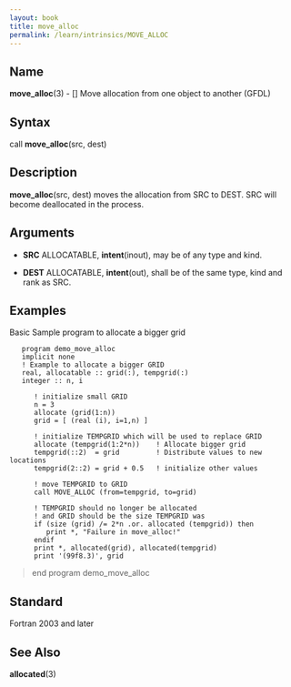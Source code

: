 ```yaml
---
layout: book
title: move_alloc
permalink: /learn/intrinsics/MOVE_ALLOC
---
```

## __Name__

__move\_alloc__(3) - \[\] Move allocation from one object to another
(GFDL)

## __Syntax__

call __move\_alloc__(src, dest)

## __Description__

__move\_alloc__(src, dest) moves the allocation from SRC to DEST. SRC
will become deallocated in the process.

## __Arguments__

  - __SRC__
    ALLOCATABLE, __intent__(inout), may be of any type and kind.

  - __DEST__
    ALLOCATABLE, __intent__(out), shall be of the same type, kind and
    rank as SRC.

## __Examples__

Basic Sample program to allocate a bigger grid

```
   program demo_move_alloc
   implicit none
   ! Example to allocate a bigger GRID
   real, allocatable :: grid(:), tempgrid(:)
   integer :: n, i

      ! initialize small GRID
      n = 3
      allocate (grid(1:n))
      grid = [ (real (i), i=1,n) ]

      ! initialize TEMPGRID which will be used to replace GRID
      allocate (tempgrid(1:2*n))    ! Allocate bigger grid
      tempgrid(::2)  = grid         ! Distribute values to new locations
      tempgrid(2::2) = grid + 0.5   ! initialize other values

      ! move TEMPGRID to GRID
      call MOVE_ALLOC (from=tempgrid, to=grid)

      ! TEMPGRID should no longer be allocated
      ! and GRID should be the size TEMPGRID was
      if (size (grid) /= 2*n .or. allocated (tempgrid)) then
         print *, "Failure in move_alloc!"
      endif
      print *, allocated(grid), allocated(tempgrid)
      print '(99f8.3)', grid
```

> end program demo\_move\_alloc

## __Standard__

Fortran 2003 and later

## __See Also__

__allocated__(3)
